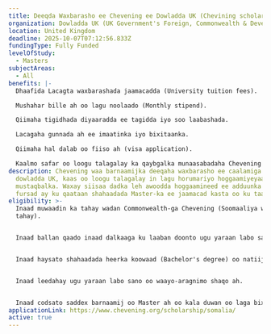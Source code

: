 ```yaml
---
title: Deeqda Waxbarasho ee Chevening ee Dowladda UK (Chevining scholarship)
organization: Dowladda UK (UK Government's Foreign, Commonwealth & Development Office)
location: United Kingdom
deadline: 2025-10-07T07:12:56.833Z
fundingType: Fully Funded
levelOfStudy:
  - Masters
subjectAreas:
  - All
benefits: |-
  Dhaafida Lacagta waxbarashada jaamacadda (University tuition fees).

  Mushahar bille ah oo lagu noolaado (Monthly stipend).

  Qiimaha tigidhada diyaaradda ee tagidda iyo soo laabashada.

  Lacagaha gunnada ah ee imaatinka iyo bixitaanka.

  Qiimaha hal dalab oo fiiso ah (visa application).

  Kaalmo safar oo loogu talagalay ka qaybgalka munaasabadaha Chevening ee UK.
description: Chevening waa barnaamijka deeqaha waxbarasho ee caalamiga ah ee
  dowladda UK, kaas oo loogu talagalay in lagu horumariyo hoggaamiyeyaasha
  mustaqbalka. Waxay siisaa dadka leh awoodda hoggaamineed ee adduunka oo dhan
  fursad ay ku qaataan shahaadada Master-ka ee jaamacad kasta oo ku taal UK.
eligibility: >-
  Inaad muwaadin ka tahay wadan Commonwealth-ga Chevening (Soomaaliya way ka mid
  tahay).


  Inaad ballan qaado inaad dalkaaga ku laaban doonto ugu yaraan labo sano markaad waxbarashada dhammaysato.


  Inaad haysato shahaadada heerka koowaad (Bachelor's degree) oo natiijo fiican leh.


  Inaad leedahay ugu yaraan labo sano oo waayo-aragnimo shaqo ah.


  Inaad codsato saddex barnaamij oo Master ah oo kala duwan oo laga bixiyo jaamacadaha UK ayna tahay inaad hesho ogolaansho shuruud la'aan ah (unconditional offer) ugu yaraan mid ka mid ah.
applicationLink: https://www.chevening.org/scholarship/somalia/
active: true
---
```

